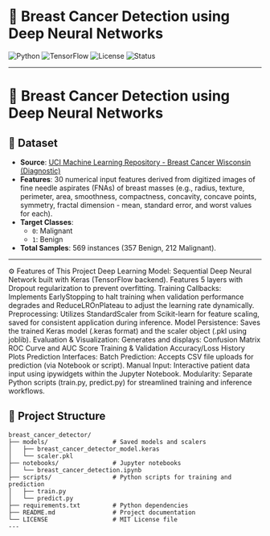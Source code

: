 
# 🧠 Breast Cancer Detection using Deep Neural Networks

![Python](https://img.shields.io/badge/Python-3.8%2B-blue.svg)
![TensorFlow](https://img.shields.io/badge/TensorFlow-2.10%2B-orange.svg)
![License](https://img.shields.io/badge/License-MIT-green.svg)
![Status](https://img.shields.io/badge/Status-Active-brightgreen.svg)

---

# 🚀 Breast Cancer Detection using Deep Neural Networks



## 🧬 Dataset

- **Source**: [UCI Machine Learning Repository - Breast Cancer Wisconsin (Diagnostic)](https://archive.ics.uci.edu/ml/datasets/breast+cancer+wisconsin+(diagnostic))
- **Features**: 30 numerical input features derived from digitized images of fine needle aspirates (FNAs) of breast masses (e.g., radius, texture, perimeter, area, smoothness, compactness, concavity, concave points, symmetry, fractal dimension - mean, standard error, and worst values for each).
- **Target Classes**:
  - `0`: Malignant
  - `1`: Benign
- **Total Samples**: 569 instances (357 Benign, 212 Malignant).

---

⚙️ Features of This Project
Deep Learning Model: Sequential Deep Neural Network built with Keras (TensorFlow backend). Features 5 layers with Dropout regularization to prevent overfitting.
Training Callbacks: Implements EarlyStopping to halt training when validation performance degrades and ReduceLROnPlateau to adjust the learning rate dynamically.
Preprocessing: Utilizes StandardScaler from Scikit-learn for feature scaling, saved for consistent application during inference.
Model Persistence: Saves the trained Keras model (.keras format) and the scaler object (.pkl using joblib).
Evaluation & Visualization: Generates and displays:
Confusion Matrix
ROC Curve and AUC Score
Training & Validation Accuracy/Loss History Plots
Prediction Interfaces:
Batch Prediction: Accepts CSV file uploads for prediction (via Notebook or script).
Manual Input: Interactive patient data input using ipywidgets within the Jupyter Notebook.
Modularity: Separate Python scripts (train.py, predict.py) for streamlined training and inference workflows.

## 📂 Project Structure

```text
breast_cancer_detector/
├── models/                  # Saved models and scalers
│   ├── breast_cancer_detector_model.keras
│   └── scaler.pkl
├── notebooks/               # Jupyter notebooks
│   └── breast_cancer_detection.ipynb
├── scripts/                 # Python scripts for training and prediction
│   ├── train.py
│   └── predict.py
├── requirements.txt         # Python dependencies
├── README.md                # Project documentation
└── LICENSE                  # MIT License file
---

